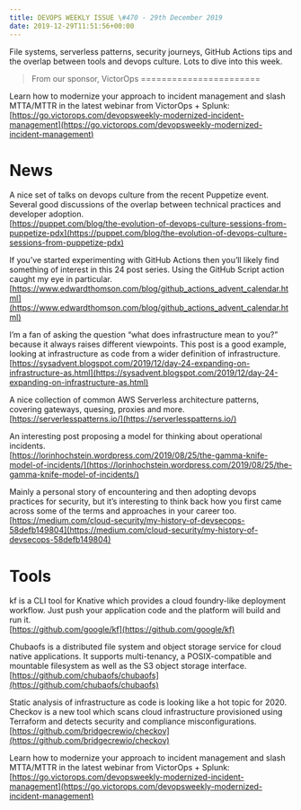 ```yaml
---
title: DEVOPS WEEKLY ISSUE \#470 - 29th December 2019 
date: 2019-12-29T11:51:56+00:00
---
```


File systems, serverless patterns, security journeys, GitHub Actions tips and the overlap between tools and devops culture. Lots to dive into this week.


>From our sponsor, VictorOps
=======================

Learn how to modernize your approach to incident management and slash MTTA/MTTR in the latest webinar from VictorOps + Splunk:
<br>[https://go.victorops.com/devopsweekly-modernized-incident-management](https://go.victorops.com/devopsweekly-modernized-incident-management)


News
====

A nice set of talks on devops culture from the recent Puppetize event. Several good discussions of the overlap between technical practices and developer adoption.
<br>[https://puppet.com/blog/the-evolution-of-devops-culture-sessions-from-puppetize-pdx](https://puppet.com/blog/the-evolution-of-devops-culture-sessions-from-puppetize-pdx)


If you’ve started experimenting with GitHub Actions then you’ll likely find something of interest in this 24 post series. Using the GitHub Script action caught my eye in particular.
<br>[https://www.edwardthomson.com/blog/github_actions_advent_calendar.html](https://www.edwardthomson.com/blog/github_actions_advent_calendar.html)


I’m a fan of asking the question “what does infrastructure mean to you?” because it always raises different viewpoints. This post is a good example, looking at infrastructure as code from a wider definition of infrastructure.
<br>[https://sysadvent.blogspot.com/2019/12/day-24-expanding-on-infrastructure-as.html](https://sysadvent.blogspot.com/2019/12/day-24-expanding-on-infrastructure-as.html)


A nice collection of common AWS Serverless architecture patterns, covering gateways, quesing, proxies and more.
<br>[https://serverlesspatterns.io/](https://serverlesspatterns.io/)


An interesting post proposing a model for thinking about operational incidents.
<br>[https://lorinhochstein.wordpress.com/2019/08/25/the-gamma-knife-model-of-incidents/](https://lorinhochstein.wordpress.com/2019/08/25/the-gamma-knife-model-of-incidents/)


Mainly a personal story of encountering and then adopting devops practices for security, but it’s interesting to think back how you first came across some of the terms and approaches in your career too.
<br>[https://medium.com/cloud-security/my-history-of-devsecops-58defb149804](https://medium.com/cloud-security/my-history-of-devsecops-58defb149804)



Tools
=====

kf is a CLI tool for Knative which provides a cloud foundry-like deployment workflow. Just push your application code and the platform will build and run it.
<br>[https://github.com/google/kf](https://github.com/google/kf)


Chubaofs is a distributed file system and object storage service for cloud native applications. It supports multi-tenancy, a POSIX-compatible and mountable filesystem as well as the S3 object storage interface.
<br>[https://github.com/chubaofs/chubaofs](https://github.com/chubaofs/chubaofs)


Static analysis of infrastructure as code is looking like a hot topic for 2020. Checkov is a new tool which scans cloud infrastructure provisioned using Terraform and detects security and compliance misconfigurations.
<br>[https://github.com/bridgecrewio/checkov](https://github.com/bridgecrewio/checkov)


Learn how to modernize your approach to incident management and slash MTTA/MTTR in the latest webinar from VictorOps + Splunk:
<br>[https://go.victorops.com/devopsweekly-modernized-incident-management](https://go.victorops.com/devopsweekly-modernized-incident-management)



